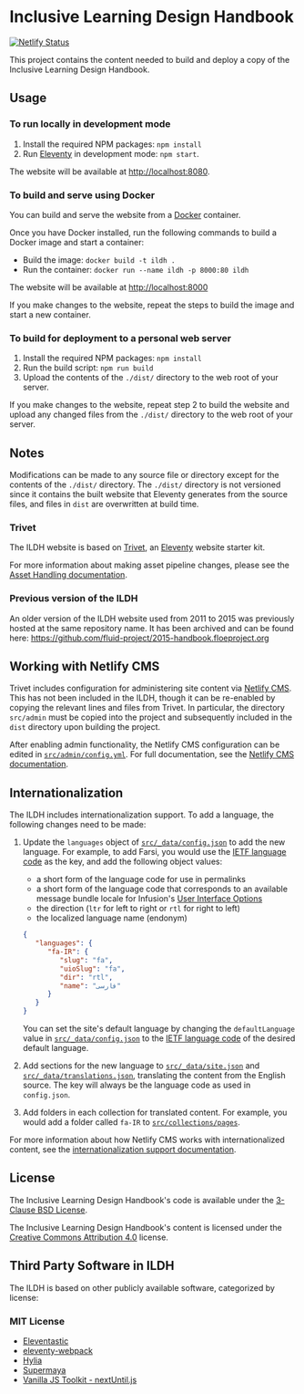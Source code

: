 # Inclusive Learning Design Handbook

[![Netlify Status](https://api.netlify.com/api/v1/badges/45b40684-190c-4339-bde5-bd7ab28142e6/deploy-status)](https://app.netlify.com/sites/floe-handbook/deploys)

This project contains the content needed to build and deploy a copy of the Inclusive Learning Design Handbook.

## Usage

### To run locally in development mode

1. Install the required NPM packages: `npm install`
2. Run [Eleventy](http://11ty.dev) in development mode: `npm start`.

The website will be available at [http://localhost:8080](http://localhost:8080).

### To build and serve using Docker

You can build and serve the website from a [Docker](https://docs.docker.com/get-docker) container.

Once you have Docker installed, run the following commands to build a Docker image and start a container:

* Build the image: `docker build -t ildh .`
* Run the container: `docker run --name ildh -p 8000:80 ildh`

The website will be available at [http://localhost:8000](http://localhost:8000)

If you make changes to the website, repeat the steps to build the image and start a new container.

### To build for deployment to a personal web server

1. Install the required NPM packages: `npm install`
2. Run the build script: `npm run build`
3. Upload the contents of the `./dist/` directory to the web root of your server.

If you make changes to the website, repeat step 2 to build the website and upload any changed files from the `./dist/`
directory to the web root of your server.

## Notes

Modifications can be made to any source file or directory except for the contents of the `./dist/` directory. The
`./dist/` directory is not versioned since it contains the built website that Eleventy generates from the source files,
and  files in `dist` are overwritten at build time.

### Trivet

The ILDH website is based on [Trivet](https://github.com/fluid-project/trivet), an [Eleventy](http://11ty.dev)
website starter kit.

For more information about making asset pipeline changes, please see the [Asset Handling documentation](src/assets/README.md).

### Previous version of the ILDH

An older version of the ILDH website used from 2011 to 2015 was previously hosted at the same repository name.
It has been archived and can be found here:
<https://github.com/fluid-project/2015-handbook.floeproject.org>

## Working with Netlify CMS

Trivet includes configuration for administering site content via [Netlify CMS](https://netlifycms.org/). This has not
been included in the ILDH, though it can be re-enabled by copying the relevant lines and files from Trivet. In particular,
the directory `src/admin` must be copied into the project and subsequently included in the `dist` directory upon building
the project.

After enabling admin functionality, the Netlify CMS configuration can be edited in [`src/admin/config.yml`](src/admin/config.yml).
For full documentation, see the [Netlify CMS documentation](https://www.netlifycms.org/docs/).

## Internationalization

The ILDH includes internationalization support. To add a language, the following changes need to be made:

1. Update the `languages` object of [`src/_data/config.json`](src/_data/config.json) to add the new language. For
   example, to add Farsi, you would use the [IETF language code](https://github.com/unicode-org/cldr-json/blob/master/cldr-json/cldr-core/availableLocales.json)
   as the key, and add the following object values:

   * a short form of the language code for use in permalinks
   * a short form of the language code that corresponds to an available message bundle locale for Infusion's
     [User Interface Options](https://github.com/fluid-project/infusion/tree/main/src/framework/preferences/messages)
   * the direction (`ltr` for left to right or `rtl` for right to left)
   * the localized language name (endonym)

   ```json
   {
      "languages": {
         "fa-IR": {
            "slug": "fa",
            "uioSlug": "fa",
            "dir": "rtl",
            "name": "فارسی"
         }
      }
   }
   ```

   You can set the site's default language by changing the `defaultLanguage` value in [`src/_data/config.json`](src/_data/config.json)
   to the [IETF language code](https://github.com/unicode-org/cldr-json/blob/master/cldr-json/cldr-core/availableLocales.json)
   of the desired default language.

2. Add sections for the new language to [`src/_data/site.json`](src/_data/site.json) and [`src/_data/translations.json`](src/_data/translations.json),
   translating the content from the English source. The key will always be the language code as used in `config.json`.
3. Add folders in each collection for translated content. For example, you would add a folder called `fa-IR` to
   [`src/collections/pages`](src/collections/pages).

For more information about how Netlify CMS works with internationalized content, see the [internationalization support documentation](https://www.netlifycms.org/docs/beta-features/#i18n-support).

## License

The Inclusive Learning Design Handbook's code is available under the [3-Clause BSD License](https://raw.githubusercontent.com/fluid-project/handbook.floeproject.org/main/LICENSE.md).

The Inclusive Learning Design Handbook's content is licensed under the
[Creative Commons Attribution 4.0](https://creativecommons.org/licenses/by/4.0/) license.

## Third Party Software in ILDH

The ILDH is based on other publicly available software, categorized by license:

### MIT License

* [Eleventastic](https://github.com/maxboeck/eleventastic)
* [eleventy-webpack](https://github.com/clenemt/eleventy-webpack)
* [Hylia](https://github.com/hankchizljaw/hylia)
* [Supermaya](https://github.com/MadeByMike/supermaya)
* [Vanilla JS Toolkit - nextUntil.js](https://vanillajstoolkit.com/helpers/nextuntil/)
